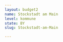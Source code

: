```yaml
---
layout: budget2
name: Stockstadt am Main
level: kommune
state: BY
slug: Stockstadt-am-Main

---
```



